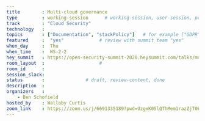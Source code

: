 ```yaml
---
title        : Multi-cloud governance 
type         : working-session      # working-session, user-session, product-session
track        : "Cloud Security"
technology   :
topics       : ["Documentation", "stackPolicy"]   # for example ["GDPR"]
featured     :  "yes"             # review with summit team "yes"
when_day     :  Thu
when_time    :  WS-2-2
hey_summit   : https://open-security-summit-2020.heysummit.com/talks/multi-cloud-governance-2pm-bst/
room_layout  :                    #
room_id      :
session_slack: 
status       :               # draft, review-content, done
description  :
organizers   :
    - Ben Schofield
hosted_by    : Wallaby Curtis
zoom_link    : https://zoom.us/j/6691335189?pwd=UzgxK05lQThMem1razZjT0EvamhtUT09
---
```



<!--(add intro)

## "BCP"

(...)

## "ISO"

(...)

## "Testing of the policies"

(...)

## References

(...)


## Previous-->
